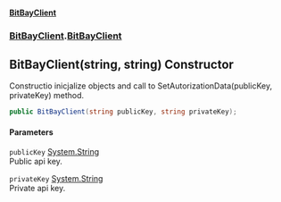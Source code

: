 #### [BitBayClient](./index.md 'index')
### [BitBayClient](./BitBayClient.md 'BitBayClient').[BitBayClient](./BitBayClient-BitBayClient.md 'BitBayClient.BitBayClient')
## BitBayClient(string, string) Constructor
Constructio inicjalize objects and call to SetAutorizationData(publicKey, privateKey) method.  
```csharp
public BitBayClient(string publicKey, string privateKey);
```
#### Parameters
<a name='BitBayClient-BitBayClient-BitBayClient(string_string)-publicKey'></a>
`publicKey` [System.String](https://docs.microsoft.com/en-us/dotnet/api/System.String 'System.String')  
Public api key.  
  
<a name='BitBayClient-BitBayClient-BitBayClient(string_string)-privateKey'></a>
`privateKey` [System.String](https://docs.microsoft.com/en-us/dotnet/api/System.String 'System.String')  
Private api key.  
  

